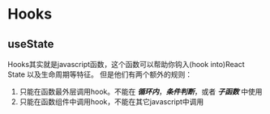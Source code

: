 # Hooks

## useState

Hooks其实就是javascript函数，这个函数可以帮助你钩入(hook into)React State
以及生命周期等特征。
但是他们有两个额外的规则：
1. 只能在函数最外层调用hook。不能在 ***循环内***，***条件判断***，或者 ***子函数*** 中使用
2. 只能在函数组件中调用hook，不能在其它javascript中调用
